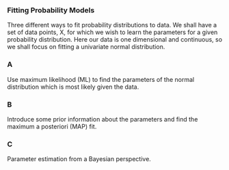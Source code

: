 ### Fitting Probability Models

Three different ways to fit probability distributions to data. We shall have a set of data points, X, for which we wish to learn the parameters for a given probability distribution. Here our data is one dimensional and continuous, so we shall focus on fitting a univariate normal distribution.

### A
Use maximum likelihood (ML) to find the parameters of the normal distribution which is most likely given the data.

### B
Introduce some prior information about the parameters and find the maximum a posteriori (MAP) fit.

### C
Parameter estimation from a Bayesian perspective.
